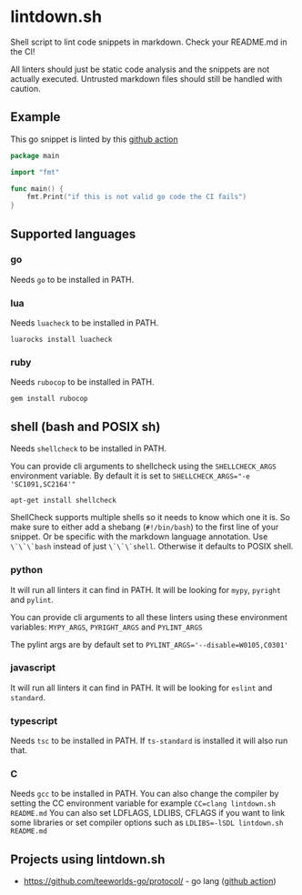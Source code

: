 # lintdown.sh

Shell script to lint code snippets in markdown. Check your README.md in the CI!

All linters should just be static code analysis and the snippets are not actually executed.
Untrusted markdown files should still be handled with caution.

## Example

This go snippet is linted by this [github action](https://github.com/ChillerDragon/lintdown.sh/blob/master/.github/workflows/lintdown.yml)

```go
package main

import "fmt"

func main() {
	fmt.Print("if this is not valid go code the CI fails")
}
```

## Supported languages

### go

Needs `go` to be installed in PATH.

### lua

Needs `luacheck` to be installed in PATH.

```
luarocks install luacheck
```

### ruby

Needs `rubocop` to be installed in PATH.

```
gem install rubocop
```

## shell (bash and POSIX sh)

Needs `shellcheck` to be installed in PATH.

You can provide cli arguments to shellcheck using the `SHELLCHECK_ARGS`
environment variable. By default it is set to ``SHELLCHECK_ARGS="-e 'SC1091,SC2164'"``

```
apt-get install shellcheck
```

ShellCheck supports multiple shells so it needs to know which one it is.
So make sure to either add a shebang (`#!/bin/bash`) to the first line of your snippet.
Or be specific with the markdown language annotation. Use ```\`\`\`bash``` instead of just ```\`\`\`shell```.
Otherwise it defaults to POSIX shell.


### python

It will run all linters it can find in PATH.
It will be looking for `mypy`, `pyright` and `pylint`.

You can provide cli arguments to all these linters using these
environment variables: `MYPY_ARGS`, `PYRIGHT_ARGS` and `PYLINT_ARGS`

The pylint args are by default set to ``PYLINT_ARGS='--disable=W0105,C0301'``

### javascript

It will run all linters it can find in PATH.
It will be looking for `eslint` and `standard`.

### typescript

Needs `tsc` to be installed in PATH.
If `ts-standard` is installed it will also run that.

### C

Needs ``gcc`` to be installed in PATH.
You can also change the compiler by setting the CC environment variable
for example ``CC=clang lintdown.sh README.md``
You can also set LDFLAGS, LDLIBS, CFLAGS if you want to link some libraries or set compiler options
such as ``LDLIBS=-lSDL lintdown.sh README.md``

## Projects using lintdown.sh

- https://github.com/teeworlds-go/protocol/ - go lang ([github action](https://github.com/teeworlds-go/protocol/blob/bee29bd3ecb6c688c07d72be66e452eac95045d6/.github/workflows/main.yml#L33-L38))

